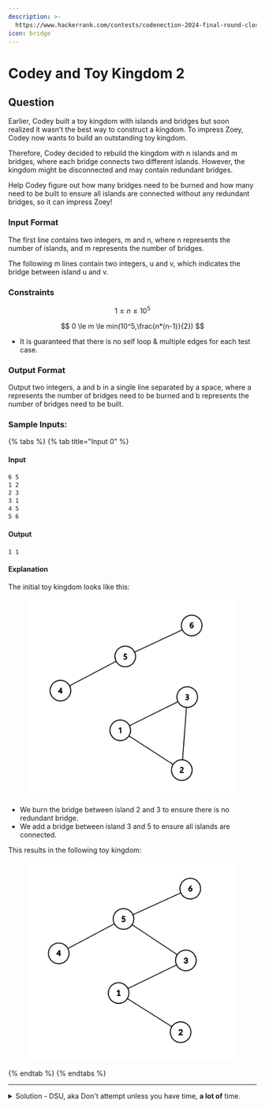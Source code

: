 ```yaml
---
description: >-
  https://www.hackerrank.com/contests/codenection-2024-final-round-closed-category/challenges/cn24-14
icon: bridge
---
```


# Codey and Toy Kingdom 2

## Question

Earlier, Codey built a toy kingdom with islands and bridges but soon realized it wasn’t the best way to construct a kingdom. To impress Zoey, Codey now wants to build an outstanding toy kingdom.

Therefore, Codey decided to rebuild the kingdom with n islands and m bridges, where each bridge connects two different islands. However, the kingdom might be disconnected and may contain redundant bridges.

Help Codey figure out how many bridges need to be burned and how many need to be built to ensure all islands are connected without any redundant bridges, so it can impress Zoey!

### Input Format

The first line contains two integers, m and n, where n represents the number of islands, and m represents the number of bridges.

The following m lines contain two integers, u and v, which indicates the bridge between island u and v.

### Constraints

$$
1 \le n \le 10^5
$$

$$
0 \le m \le min(10^5,\frac{n*(n-1)}{2})
$$

* It is guaranteed that there is no self loop & multiple edges for each test case.

### Output Format

Output two integers, a and b in a single line separated by a space, where a represents the number of bridges need to be burned and b represents the number of bridges need to be built.

### Sample Inputs:

{% tabs %}
{% tab title="Input 0" %}
#### Input

```
6 5
1 2
2 3
3 1
4 5
5 6
```

#### Output

```
1 1
```

#### Explanation

The initial toy kingdom looks like this:

<figure><img src="../../../.gitbook/assets/image (18).png" alt=""><figcaption></figcaption></figure>

* We burn the bridge between island 2 and 3 to ensure there is no redundant bridge.
* We add a bridge between island 3 and 5 to ensure all islands are connected.

This results in the following toy kingdom:

<figure><img src="../../../.gitbook/assets/image (19).png" alt=""><figcaption></figcaption></figure>
{% endtab %}
{% endtabs %}

***

<details>

<summary>Solution - DSU, aka Don't attempt unless you have time, <strong>a lot of</strong> time.</summary>

If you have so much time, and nothing else to do, maybe you can try this one.\
&#x20;(Spoiler: it's not worth it attempting this question during contest.)

Not only it requires you to have a graph template ready, but you also need to have fully extensive knowledge to know the keywords below.

Not to mention you have to type all of them in 2 hours.

{% hint style="info" %}
Keywords: Disjoint Set Union / Union-Find with Path Compression (aka DSU)
{% endhint %}

First, I will show the final code, which passed all the test cases:

{% code overflow="wrap" lineNumbers="true" %}
```python
from collections import defaultdict

class Graph:
    def __init__(self, n):
        self.n = n
        self.graph = []
        self.parent = {i: i for i in range(1, n + 1)}
        self.rank = {i: 0 for i in range(1, n + 1)}
        self.cycle_count = 0
    
    def add_edge(self, u, v):
        self.graph.append((u, v))
    
    def find_parent(self, i):
        if self.parent[i] != i:
            self.parent[i] = self.find_parent(self.parent[i])
        return self.parent[i]
    
    def union(self, x, y):
        root_x = self.find_parent(x)
        root_y = self.find_parent(y)
        
        if root_x != root_y:
            if self.rank[root_x] > self.rank[root_y]:
                self.parent[root_y] = root_x
            elif self.rank[root_x] < self.rank[root_y]:
                self.parent[root_x] = root_y
            else:
                self.parent[root_y] = root_x
                self.rank[root_x] += 1
        else:
            self.cycle_count += 1
    
    def count_components_and_cycles(self):
        component_count = 0
        for u, v in self.graph:
            self.union(u, v)
        
        unique_roots = set(self.find_parent(i) for i in range(1, self.n + 1))
        component_count = len(unique_roots)
        
        return self.cycle_count, (component_count - 1)


n, m = map(int, input().split())
graph = Graph(n)

for _ in range(m):
    u, v = map(int, input().split())
    graph.add_edge(u, v)

cycles, components = graph.count_components_and_cycles()
print(cycles, components)
```
{% endcode %}

If you are still there, well, let me explain the whole thing parts by parts. (sigh)

#### 1. Graph Representation

{% code overflow="wrap" %}
```python
from collections import defaultdict

class Graph:
    def __init__(self, n):
        self.n = n
        self.graph = []  # List of edges
        self.parent = {i: i for i in range(1, n + 1)}  # Disjoint set parent mapping
        self.rank = {i: 0 for i in range(1, n + 1)}  # Rank for union by rank
        self.cycle_count = 0  # Track number of cycles
```
{% endcode %}

The graph is stored as a list of edges, which initialize the parent\[i] and rank\[i].

* `parent[i]` is the root of the node (it would become a tree alas)
* `rank[i]` is the height of the tree
* `cycle_count` is to count how many cycles in the graph.

Note that, the test cases could have multiple graphs, our final job is to construct a giant tree while tracking the total number of cycles and graph sets.

#### 2. Adding Edges

```python
def add_edge(self, u, v):
    self.graph.append((u, v))
```

Self-Explanatory. You should know what it does if you learnt how to code a graph.

#### 3. Find roots

{% code overflow="wrap" %}
```python
def find_parent(self, i):
    if self.parent[i] != i:
        self.parent[i] = self.find_parent(self.parent[i])  # Path compression
    return self.parent[i]
```
{% endcode %}

This is the core of DSU algorithm, which is to find the representative node, aka root of a set. This will help us efficiently find out how many distinct sets are there.

(aka, if there's only 1 root, we can know there are only 1 graph in test case.)

#### 4. Union by Rank

{% code overflow="wrap" %}
```python
def union(self, x, y):
    root_x = self.find_parent(x)
    root_y = self.find_parent(y)

    if root_x != root_y:
        if self.rank[root_x] > self.rank[root_y]:
            self.parent[root_y] = root_x
        elif self.rank[root_x] < self.rank[root_y]:
            self.parent[root_x] = root_y
        else:
            self.parent[root_y] = root_x
            self.rank[root_x] += 1
    else:
        self.cycle_count += 1  # If they have the same root, a cycle is detected
```
{% endcode %}

Now we are start comparing the representative roots of both sets.

If they belong to different sets, we can merge them into a set (attach smaller tree into larger tree)

* Also, that means we have distinct set of graphs.

If we found that they use the same representative root, we know that there's a cycle exist.&#x20;

#### 5. Counting

{% code overflow="wrap" %}
```python
def count_components_and_cycles(self):
    component_count = 0
    for u, v in self.graph:
        self.union(u, v)

    unique_roots = set(self.find_parent(i) for i in range(1, self.n + 1))
    component_count = len(unique_roots)

    return self.cycle_count, (component_count - 1)
```
{% endcode %}

After preprocessing all edges by union, we can finally count distinct set of graphs.

* Note that different root representatives = distinct set of graphs.

Finally, we will return 2 things:

1. How many self cycles (aka, how many bridge do we need to burn)
2. How many components (aka, how many bridges we need to build, we need -1 as we only need to build (n-1) bridges between n sets of islands.

Finally, we wrapped it all up. I am sure someone could come up a shorter solution, but I will just call it a day.

</details>
